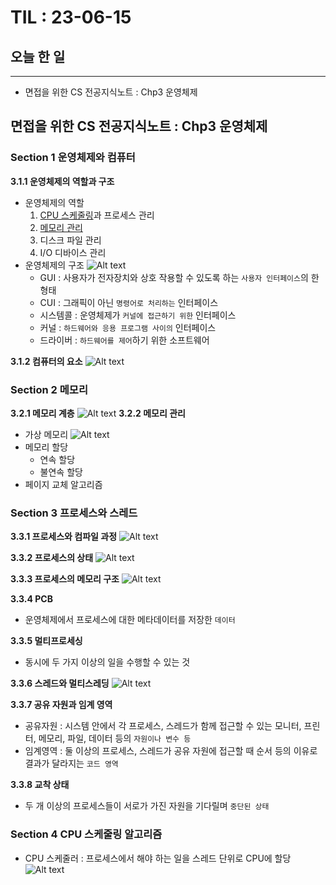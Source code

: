 # TIL : 23-06-15
## 오늘 한 일
---
- 면접을 위한 CS 전공지식노트 : Chp3 운영체제

## 면접을 위한 CS 전공지식노트 : Chp3 운영체제
### Section 1 운영체제와 컴퓨터
**3.1.1 운영체제의 역할과 구조**
- 운영체제의 역할   
    1. [CPU 스케줄링](https://vscode.dev/github/Self-Driven-Development/TIL/blob/main/23.06/%EB%AF%BC%EC%84%B8%EB%A6%BC/06-15.md#L46-L47)과 프로세스 관리
    2. [메모리 관리](https://vscode.dev/github/Self-Driven-Development/TIL/blob/main/23.06/%EB%AF%BC%EC%84%B8%EB%A6%BC/06-15.md#L21-L22)
    3. 디스크 파일 관리
    4. I/O 디바이스 관리
- 운영체제의 구조
    ![Alt text](image.png)
    - GUI : 사용자가 전자장치와 상호 작용할 수 있도록 하는 `사용자 인터페이스`의 한 형태
    - CUI : 그래픽이 아닌 `명령어로 처리하는` 인터페이스
    - 시스템콜 : 운영체제가 `커널에 접근하기 위한` 인터페이스
    - 커널 : `하드웨어와 응용 프로그램 사이의` 인터페이스
    - 드라이버 : `하드웨어를 제어`하기 위한 소프트웨어    

**3.1.2 컴퓨터의 요소**
    ![Alt text](image-1.png)

### Section 2 메모리
**3.2.1 메모리 계층**
    ![Alt text](image-2.png)
**3.2.2 메모리 관리**
- 가상 메모리
    ![Alt text](image-3.png)
- 메모리 할당
    - 연속 할당
    - 불연속 할당
- 페이지 교체 알고리즘

### Section 3 프로세스와 스레드
**3.3.1 프로세스와 컴파일 과정**
    ![Alt text](image-4.png)

**3.3.2 프로세스의 상태**
    ![Alt text](image-5.png)

**3.3.3 프로세스의 메모리 구조**
    ![Alt text](image-6.png)

**3.3.4 PCB**
- 운영체제에서 프로세스에 대한 메타데이터를 저장한 `데이터`

**3.3.5 멀티프로세싱**
- 동시에 두 가지 이상의 일을 수행할 수 있는 것

**3.3.6 스레드와 멀티스레딩**
    ![Alt text](image-7.png)

**3.3.7 공유 자원과 임계 영역**
- 공유자원 : 시스템 안에서 각 프로세스, 스레드가 함께 접근할 수 있는 모니터, 프린터, 메모리, 파일, 데이터 등의 `자원이나 변수 등`
- 임계영역 : 둘 이상의 프로세스, 스레드가 공유 자원에 접근할 때 순서 등의 이유로 결과가 달라지는 `코드 영역`

**3.3.8 교착 상태**
- 두 개 이상의 프로세스들이 서로가 가진 자원을 기다릴며 `중단된 상태`

### Section 4 CPU 스케줄링 알고리즘
- CPU 스케줄러 : 프로세스에서 해야 하는 일을 스레드 단위로 CPU에 할당
![Alt text](image-8.png)